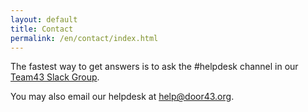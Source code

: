 ```yaml
---
layout: default
title: Contact
permalink: /en/contact/index.html
---
```


The fastest way to get answers is to ask the #helpdesk channel in our [Team43 Slack Group][slack].

You may also email our helpdesk at [help@door43.org][help-mail].


[help-mail]: mailto:help@door43.org "help@door43.org"
[slack]: http://ufw.io/team43 "Team43 Slack"
